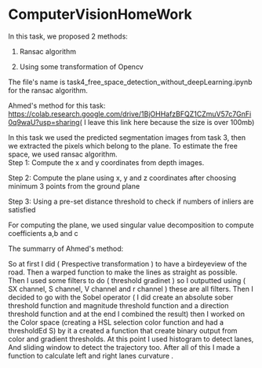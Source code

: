 # ComputerVisionHomeWork
In this task, we proposed 2 methods:
1. Ransac algorithm

2. Using some transformation of Opencv

The file's name is task4_free_space_detection_without_deepLearning.ipynb for the ransac algorithm.

Ahmed's method for this task: https://colab.research.google.com/drive/1BjOHHafzBFQZ1CZmuV57c7GnFi0q9waU?usp=sharing( I leave this link here because the size is over 100mb)

In this task we used the predicted segmentation images from task 3, then we extracted the pixels which belong to the plane.
To estimate the free space, we used ransac algorithm.            
Step 1: Compute the x and y coordinates from depth images.

Step 2: Compute the plane using x, y and z coordinates after choosing minimum 3 points from the ground plane    

Step 3: Using a pre-set distance threshold to check if numbers of inliers are satisfied     

For computing the plane, we used singular value decomposition to compute coefficients a,b and c




The summarry of Ahmed's method:

So at first I did ( Prespective transformation ) to have a birdeyeview of the road. Then a warped function to make the lines as straight as possible. Then I used some filters to do ( threshold gradinet )  so I outputted using ( SX channel, S channel, V channel and r channel ) these are all filters. Then I decided to go with the Sobel operator  ( I did create an absolute sober threshold function and magnitude threshold function  and a direction threshold function and at the end I combined the result) then I worked on the Color space (creating a HSL selection color function and had a thresholdEd S) by it a created a function that create binary output from color and gradient thresholds.
At this point I used histogram to detect lanes, And sliding window to detect the trajectory too. After all of this I made a function to calculate left and right lanes curvature .

